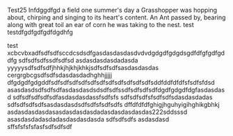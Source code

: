 Test25 Infdggdfgd a field one summer's day a Grasshopper was hopping about, chirping and singing to its heart's content. An Ant passed by, bearing along with great toil an ear of corn he was taking to the nest.
test
testdfgdfgdfgdfdgdhfg

test
xcbcvbxadfsdfsdfsccdcsdsdfgasdasdasdasdvdvdgdgdfgdgdsgdfdfgfgdfgddfg
sdfsdfsdfssdfsdfsd
asdasdasdasdadasda
yyyyysdfsdfsdfjhhkjhjkhjkhkjsdfsdfsdfsasdasdasdas
cergrgbcgsdfsdfsdasdasdadhghhjjjjj
dfgdgdfgdgddfsdfsdfsdfsdfsdfsdfsdfsdfsdfsdfsdfsddfddfdfdfsfsdfsfdsd
asasdasdsdfsdfsdfasdasdasdsdsdfsdfssdfsdfsdfsdfdgdfgdgdfdgfasdasdasd
sdfsdfsdfsdfsdfasdasdasdassfsdfsfs
sdfsdfsdfsfsdfsdfsdasdasdadas
sdfsdfsdfsdfsasdasdasdsdfsdfsfsdfsdfs
dffdfdfdfghigjhguhyigihghikgbhkj
asdasdasdasdasasdasdasdasdadasdasdasdasdas222sddsssd
asasdasdadasdadasdasdasdasda
sdfsdfsdfs
asdasdasd
sffsfsfsfsfasfsdfsdfsdf
